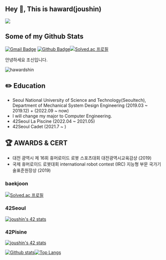 ## Hey 👋, This is haward(joushin)
![](https://visitor-badge.glitch.me/badge?page_id=hawardshin)

## Some of my Github Stats

[![Gmail Badge](https://img.shields.io/badge/-wnddms12345@naver.com-c14438?style=flat&logo=Gmail&logoColor=white&link=mailto:wnddms12345@naver.com)](mailto:wnddms12345@naver.com) [![Github Badge](https://img.shields.io/badge/-hawardshin-grey?style=flat&logo=github&logoColor=white&link=https://github.com/hawardshin/)](https://www.github.com/hawardshin/)[![Solved.ac
프로필](http://mazassumnida.wtf/api/mini/generate_badge?boj=wnddms12345)](https://solved.ac/wnddms12345)<p align='left'>안녕하세요 조신입니다.</p>

<p align=left> <img src=https://komarev.com/ghpvc/?username=hawardshin alt=hawardshin /> </p>


## ✏️ Education
<ul>
<li> Seoul National University of Science and Technology(Seoultech), Department of Mechanical System Design Engineering (2019.03 ~ 2019.12) + (2022.09 ~ now)  </li>
<li> I will change my major to Computer Engineering.</li>
<li> 42Seoul La Piscine (2022.04 ~ 2021.05) </li>
<li> 42Seoul Cadet (2021.7 ~ )</li>
</ul>

## 🏆 AWARDS & CERT
<ul>
<li>대전 광역시 제 16회 휴머로이드 로봇 스포츠대회 대전광역시교육감상 (2019) </li>
<li>국제 휴머로이드 로봇대회 international robot contest (IRC) 지능형 부문 국가기술표준원장상 (2019) </li>
</ul>

### baekjoon

[![Solved.ac
프로필](http://mazassumnida.wtf/api/v2/generate_badge?boj=wnddms12345)](https://solved.ac/wnddms12345)

###  42Seoul
[![joushin's 42 stats](https://badge42.vercel.app/api/v2/cl569d6ww001609mq9ncw9mf8/stats?cursusId=21&coalitionId=88)](https://github.com/JaeSeoKim/badge42)

### 42Pisine
[![joushin's 42 stats](https://badge42.vercel.app/api/v2/cl569d6ww001609mq9ncw9mf8/stats?cursusId=9&coalitionId=piscine)](https://github.com/JaeSeoKim/badge42)



[![Github stats](https://github-readme-stats.vercel.app/api?username=hawardshin&show_icons=true&include_all_commits=true)](https://github.com/hawardshin/github-readme-stats)[![Top Langs](https://github-readme-stats.vercel.app/api/top-langs/?username=hawardshin&layout=compact)](https://github.com/hawardshin/github-readme-stats)
